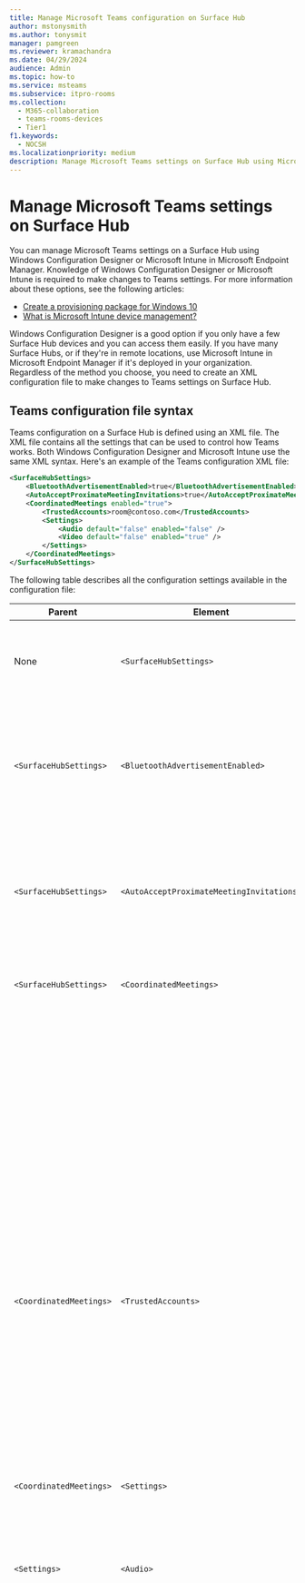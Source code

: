 ```yaml
---
title: Manage Microsoft Teams configuration on Surface Hub
author: mstonysmith
ms.author: tonysmit
manager: pamgreen
ms.reviewer: kramachandra
ms.date: 04/29/2024
audience: Admin
ms.topic: how-to
ms.service: msteams
ms.subservice: itpro-rooms
ms.collection: 
  - M365-collaboration
  - teams-rooms-devices
  - Tier1
f1.keywords: 
  - NOCSH
ms.localizationpriority: medium
description: Manage Microsoft Teams settings on Surface Hub using Microsoft Intune and Windows Configuration Designer
---
```


# Manage Microsoft Teams settings on Surface Hub

You can manage Microsoft Teams settings on a Surface Hub using Windows Configuration Designer or Microsoft Intune in Microsoft Endpoint Manager. Knowledge of Windows Configuration Designer or Microsoft Intune is required to make changes to Teams settings. For more information about these options, see the following articles:

- [Create a provisioning package for Windows 10](/windows/configuration/provisioning-packages/provisioning-create-package)
- [What is Microsoft Intune device management?](/mem/intune/remote-actions/device-management)

Windows Configuration Designer is a good option if you only have a few Surface Hub devices and you can access them easily. If you have many Surface Hubs, or if they're in remote locations, use Microsoft Intune in Microsoft Endpoint Manager if it's deployed in your organization. Regardless of the method you choose, you need to create an XML configuration file to make changes to Teams settings on Surface Hub.

## Teams configuration file syntax

Teams configuration on a Surface Hub is defined using an XML file. The XML file contains all the settings that can be used to control how Teams works. Both Windows Configuration Designer and Microsoft Intune use the same XML syntax. Here's an example of the Teams configuration XML file:

```xml
<SurfaceHubSettings>
    <BluetoothAdvertisementEnabled>true</BluetoothAdvertisementEnabled>
    <AutoAcceptProximateMeetingInvitations>true</AutoAcceptProximateMeetingInvitations>
    <CoordinatedMeetings enabled="true"> 
        <TrustedAccounts>room@contoso.com</TrustedAccounts>
        <Settings> 
            <Audio default="false" enabled="false" />
            <Video default="false" enabled="true" /> 
        </Settings> 
    </CoordinatedMeetings>
</SurfaceHubSettings>
```

The following table describes all the configuration settings available in the configuration file:

| Parent                  | Element                                   | Attribute | Description                                                                                                                                                                                                                                                                                                                                                                                                                                                                                                          |
|-------------------------|-------------------------------------------|-----------|----------------------------------------------------------------------------------------------------------------------------------------------------------------------------------------------------------------------------------------------------------------------------------------------------------------------------------------------------------------------------------------------------------------------------------------------------------------------------------------------------------------------|
| None                    | `<SurfaceHubSettings>`                    |           | Contains all configuration elements for Teams configuration on a Surface Hub.                                                                                                                                                                                                                                                                                                                                                                                                                                        |
| `<SurfaceHubSettings>`  | `<BluetoothAdvertisementEnabled>`         |           | Determines whether Surface Hub advertises that it's available for Bluetooth connections.<br>Accepted values: `true`, `false`                                                                                                                                                                                                                                                                                                                                                                                         |
| `<SurfaceHubSettings>`  | `<AutoAcceptProximateMeetingInvitations>` |           | Determines whether Teams will automatically accept proximity-based meetings.<br>Accepted values: `true`, `false`                                                                                                                                                                                                                                                                                                                                                                                                     |
| `<SurfaceHubSettings>`  | `<CoordinatedMeetings>`                   |           | Contains all configuration elements for Coordinated Meetings.                                                                                                                                                                                                                                                                                                                                                                                                                                                        |
|                         |                                           | `enabled` | Determines whether Teams is configured to participate in Coordinated Meetings with other devices.<br>Accepted values: `true`, `false`                                                                                                                                                                                                                                                                                                                                                                                |
| `<CoordinatedMeetings>` | `<TrustedAccounts>`                       |           | This is a comma-separated list of UPNs for each Teams Rooms device or Surface Hub that the device should accept meeting join requests from, or to which meeting join requests should be sent.<br>Accepted values: string                                                                                                                                                                                                                                                                                                                         |
| `<CoordinatedMeetings>` | `<Settings>`                              |           | Contains configuration audio and video configuration elements for Coordinated Meetings                                                                                                                                                                                                                                                                                                                                                                                                                               |
| `<Settings>`            | `<Audio>`                                 |           | Controls audio configuration for Teams on a Surface Hub.                                                                                                                                                                                                                                                                                                                                                                                                                                                             |
|                         |                                           | `default` | Determines on which device the microphone will be active when a meeting starts. Only one device (typically a Teams Rooms device) can have this field set to `true` while the rest of the devices must have this field set to `false` to avoid audio echo and feedback.<br>Accepted values: `true`, `false`                                                                                                                                                                                                           |
|                         |                                           | `enabled` | Determines whether participants in a meeting can toggle the microphone on or off. Devices on which **Audio default** is set to `false` should have this setting set to `false` so that participants can't accidentally turn on a microphone and cause audio echo or feedback.<p>If **Audio default** is set to `true`, this setting is ignored and participants can mute or unmute the microphone.<br>Accepted values: `true`, `false`                                                                               |
| `<Settings>`            | `<Video>`                                 |           | Controls video configuration for Teams on a Surface Hub.                                                                                                                                                                                                                                                                                                                                                                                                                                                             |
|                         |                                           | `default` | Determines on which device the camera will be active when a meeting starts. For the best experience, we recommend that only the Teams Rooms device be set to `true` while all other devices are set to `false`.<br>Accepted values: `true`, `false`                                                                                                                                                                                                                                                                  |
|                         |                                           | `enabled` | Determines whether participants in a meeting can toggle the camera on or off. You can set this to `true` on any other devices in the event participants want to share different video perspectives (such as if a participant is using the Surface Hub whiteboard). If you don't want participants to turn a camera on or off on a device, set this to `false`.<p> If **Video default** is set to `true`, this setting is ignored and participants can turn the camera on or off.<br>Accepted values: `true`, `false` |

## Apply Teams settings to Surface Hub

Apply or update Teams configuration settings on Surface Hub using either Windows Configuration Designer or Microsoft Intune in Microsoft Endpoint Manager.

### Use Windows Configuration Designer

You can use Windows Configuration Designer to create a provisioning package that you can use to apply Teams settings to your Surface Hubs. You'll paste the XML file you created above into Windows Configuration Designer to create the provisioning package.

> [!IMPORTANT]
> If you've already applied Teams configuration to your Surface Hub using a provisioning package and want to change it, you need to remove the existing provisioning package first. For more information, see [Remove a provisioning package created by Windows Configuration Designer](#remove-a-provisioning-package-created-by-windows-configuration-designer).

Do the following to create the provisioning package in Windows Configuration Designer:

1. Install Windows Configuration Designer from the Windows Store on your local computer and open it
2. Select **Provision Surface Hub devices** and then **Switch to advanced editor**
3. On the next screen, expand **WindowsTeamSettings** > **Teams** and select **Configurations**
4. In the field next to **Configurations** in the middle pane, paste the single line of XML you created above
5. Select **Export** > **Provisioning package**
6. Provide a name for the provisioning package in **Name** and select **Next** > **Next**
7. Specify a location to save the provisioning package and select **Next**
8. Select **Build** to create the provisioning package and then **Finish**

Finally, after you've created the provisioning package, do the following to apply the provisioning package to your Surface Hub:

1. Save the provisioning package you created above to a USB drive
2. Insert the USB drive into your Surface Hub
3. On your Surface Hub, open the Start menu, select **All apps**, and then select **Settings**
4. Provide your admin username and password and then select **Yes**
5. Go to **Surface Hub**, **Device management**, **Add or remove a provisioning package**, and then **Add a package**
6. Under **Select a package**, select **Add** next to your provisioning package, and then restart your Surface Hub

### Use Microsoft Intune

If your Surface Hubs are managed using Microsoft Intune in Microsoft Endpoint Management, you can use it to apply Teams settings to your Surface Hubs. You'll create a new configuration profile and then paste the XML file you created above into it.

> [!IMPORTANT]
> Your Surface Hubs need to be in a device group so that the Microsoft Intune can identify which devices to apply the configuration profile to. For information about how to create a device group, see [Add groups to organize users and devices](/mem/intune/fundamentals/groups-add).

Do the following to create a configuration profile to apply Teams settings to your Surface Hubs:

1. Sign in to Microsoft Endpoint Manager by visiting https://endpoint.microsoft.com/
2. Navigate to **Devices** > **Configuration profiles** and select **Create profile**
3. Under **Platform**, select **Windows 10 and later**
4. Under **Profile**, select **Custom**, and then click **Create**
5. On the **Basics** tab, in **Name**, provide a descriptive name for your configuration profile and select **Next**
6. On the **Configuration settings** tab, select **Add**
7. In the **Add row** pane, do the following:
    1. Provide a descriptive name and, optionally, a description of the Teams setting you're adding
    2. In **OMA-URI**, enter `./Vendor/MSFT/SurfaceHub/InBoxApps/Teams/Configurations`
    3. In **Data type**, select **String (XML file)**
    4. Open the file browser, select the XML file you created above, and **Open**
8. Select **Add** and then **Next**
9. On the **Assignments** tab, make sure **Assign to** is set to **Selected groups**
10. Under **Selected groups**, select **Select groups to include** and choose the group that contains your Surface Hubs, and then select **Select**
11. Select **Next**, **Next**
12. On the **Review + create**, select **Create**

## Remove Teams settings from a Surface Hub

Remove Teams configuration settings on Surface Hub using either Windows Configuration Designer or Microsoft Intune in Microsoft Endpoint Manager.

### Remove a provisioning package created by Windows Configuration Designer

If you applied Teams settings to a Surface Hub using a provisioning package created by Windows Configuration Designer, use the following steps to remove the package and its settings:

1. On your Surface Hub, open the Start menu, select **All apps**, and then select **Settings**
2. Provide your admin username and password and then select **Yes**
3. Go to **Surface Hub**, **Device management** and then **Add or remove a provisioning package**
4. Next to the provisioning package you want to remove, select **Remove**
5. Go to **Surface Hub** and then **Apps & features**
6. Find **Microsoft Teams for Surface Hub** and then select **Advanced Options**
7. Select **Reset**, and then **Reset** again
8. Restart your Surface Hub

### Remove settings applied by Microsoft Intune

If you applied Teams settings to a Surface Hub using Microsoft Intune in Microsoft Endpoint Management, use the following steps to remove the configuration profile and its settings:

1. Sign in to Microsoft Endpoint Manager by visiting https://endpoint.microsoft.com/
2. Navigate to **Devices** > **Configuration profiles**
3. Select the configuration profile that contains the Coordinated Meeting settings you want to remove
4. On the configuration profile details page, select **Delete** and then **OK**

After you've removed configuration profile that contained the Coordinated Meeting settings for your Surface Hub, use the following steps to reset the Teams app on the Surface Hub:

1. On your Surface Hub, open the Start menu, select **All apps**, and then select **Settings**
2. Provide your admin username and password and then select **Yes**
3. Go to **Surface Hub** and then **Apps & features**
4. Find **Microsoft Teams for Surface Hub** and then select **Advanced Options**
5. Select **Reset**, and then **Reset** again
6. Restart your Surface Hub

